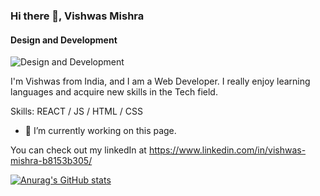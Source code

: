 ### Hi there 👋, Vishwas Mishra
#### Design and Development
![Design and Development](https://media.licdn.com/dms/image/D4E16AQHy2F1JqphrWg/profile-displaybackgroundimage-shrink_350_1400/0/1713970618366?e=1720656000&v=beta&t=xEA63W-y-E3KTJtgFjn3sdPF4VLO2Z-8oxPtXiAOa4g)

I'm Vishwas from India, and I am a Web Developer. I really enjoy learning languages and acquire new skills in the Tech field.

Skills:  REACT / JS / HTML / CSS

- 🔭 I’m currently working on this page. 





You can check out my linkedIn at https://www.linkedin.com/in/vishwas-mishra-b8153b305/

[![Anurag's GitHub stats](https://github-readme-stats.vercel.app/api?username=vishwaash)](https://github.com/anuraghazra/github-readme-stats)
